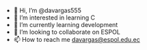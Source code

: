 - 👋 Hi, I’m @davargas555
- 👀 I’m interested in learning C
- 🌱 I’m currently learning development
- 💞️ I’m looking to collaborate on ESPOL
- 📫 How to reach me davargas@espol.edu.ec

<!---
davargas555/davargas555 is a ✨ special ✨ repository because its `README.md` (this file) appears on your GitHub profile.
You can click the Preview link to take a look at your changes.
--->
